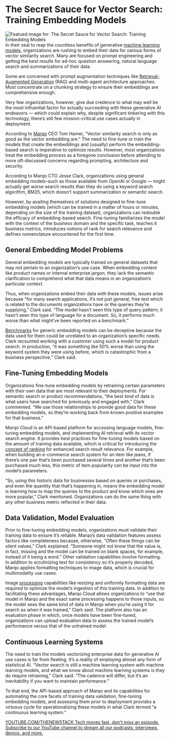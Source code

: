 # The Secret Sauce for Vector Search: Training Embedding Models
![Featued image for: The Secret Sauce for Vector Search: Training Embedding Models](https://cdn.thenewstack.io/media/2024/10/49cc3ad5-sauce-1770431_1280.jpg)
In their zeal to reap the countless benefits of generative [machine learning models](https://thenewstack.io/how-i-enhanced-large-language-models-with-simple-rag/), organizations are rushing to embed their data for various forms of vector similarity search. Many are focused on prompt engineering and getting the best results for ad-hoc question answering, natural language search and summarizations of their data.

Some are concerned with prompt augmentation techniques like [Retrieval-Augmented Generation](https://thenewstack.io/how-to-build-a-rag-agent-with-nvidia-nim-and-langchain/) (RAG) and multi-agent architecture approaches. Most concentrate on a chunking strategy to ensure their embeddings are comprehensive enough.

Very few organizations, however, give due credence to what may well be the most influential factor for actually succeeding with these generative AI endeavors — which could explain why, despite significant tinkering with this technology, there’s still few mission-critical use cases actually in deployment.

According to [Marqo](https://www.marqo.ai/) CEO Tom Hamer, “Vector similarity search is only as good as the vector embedding are.” The need to fine-tune or train the models that create the embeddings and (usually) perform the embedding-based search is imperative to optimize results. However, most organizations treat the embedding process as a foregone conclusion before attending to more oft-discussed concerns regarding prompting, architecture and security.

According to Marqo CTO Jesse Clark, organizations using general embedding models–such as those available from OpenAI or Google — might actually get worse search results than they do using a keyword search algorithm, BM25, which doesn’t support summarization or semantic search.

However, by availing themselves of solutions designed to fine-tune embedding models (which can be trained in a matter of hours or minutes, depending on the size of the training dataset), organizations can redouble the efficacy of embedding-based search. Fine-tuning familiarizes the model with the context of the business domain and the specific task, teaches it business metrics, introduces notions of rank for search relevance and defines nomenclature encountered for the first time.

## General Embedding Model Problems
General embedding models are typically trained on general datasets that may not pertain to an organization’s use case. When embedding content like product names or internal enterprise jargon, they lack the semantic clarification to comprehend what that data means in an organization’s particular context.

Thus, when organizations embed their data with these models, issues arise because “for many search applications, it’s not just general, free text which is related to the documents organizations have or the queries they’re supplying,” Clark said. “The model hasn’t seen this type of query pattern; it hasn’t seen this type of language for a document. So, it performs much worse than what might’ve been reported on a benchmark.”

[Benchmarks](https://arxiv.org/abs/2210.07316) for generic embedding models can be deceptive because the data used for them could be unrelated to an organization’s specific needs. Clark recounted working with a customer using such a model for product search. In production, “it was something like 50% worse than using the keyword system they were using before, which is catastrophic from a business perspective,” Clark said.
## Fine-Tuning Embedding Models
Organizations fine-tune embedding models by retraining certain parameters with their own data that are most relevant to their deployments. For semantic search or product recommendations, “the best kind of data is what users have searched for previously and engaged with,” Clark commented. “We use those relationships to provide good data for these embedding models, so they’re working back from known positive examples for that business.”

Marqo Cloud is an API-based platform for accessing language models, fine-tuning embedding models, and implementing AI retrieval with its vector search engine. It provides best practices for fine-tuning models based on the amount of training data available, which is critical for introducing the [concept of ranking](https://arxiv.org/abs/2406.18740) for enhanced search result relevance. For example, when building an e-commerce search system for an item like jeans, if there’s one pair that’s been purchased several times and another that’s been purchased much less, this metric of item popularity can be input into the model’s parameters.

“So, using this historic data for businesses based on queries or purchases, and even the quantity that that’s happening in, means the embedding model is learning how to map the queries to the product and know which ones are more popular,” Clark mentioned. Organizations can do the same thing with any other business metric reflected in their data.

## Data Validation, Model Evaluation
Prior to fine-tuning embedding models, organizations must validate their training data to ensure it’s reliable. Marqo’s data validation features assess factors like completeness because, otherwise, “Often these things can be silent values,” Clark explained. “Someone might not know that the value is, in fact, missing and the model can be trained on blank spaces, for example, instead of it being a word.” Other validation capabilities involve formatting. In addition to scrutinizing text for consistency so it’s properly decoded, Marqo applies formatting techniques to image data, which is crucial for multimodality use cases.

Image [processing](https://thenewstack.io/get-more-out-of-machine-learning-with-data-preprocessing/) capabilities like resizing and uniformly formatting data are required to optimize the model’s ingestion of this training data. In addition to facilitating these advantages, Marqo Cloud allows organizations to “use that model in Marqo and the exact same processing happens to those inputs, so the model sees the same kind of data in Marqo when you’re using it for search as when it was trained,” Clark said. The platform also has an evaluation phase in which, once models have been fine-tuned, organizations can upload evaluation data to assess the trained model’s performance versus that of the untrained model.

## Continuous Learning Systems
The need to train the models vectorizing enterprise data for generative AI use cases is far from fleeting. It’s a reality of employing almost any form of statistical AI. “Vector search is still a machine learning system with machine learning models, and what we know about machine learning systems is they do require retraining,” Clark said. “The cadence will differ, but it’s an inevitability if you want to maintain performance.”

To that end, the API-based approach of Marqo and its capabilities for automating the core facets of training data validation, fine-tuning embedding models, and assessing them prior to deployment provides a virtuous cycle for operationalizing these models in what Clark termed “a continuous learning system.”

[
YOUTUBE.COM/THENEWSTACK
Tech moves fast, don't miss an episode. Subscribe to our YouTube
channel to stream all our podcasts, interviews, demos, and more.
](https://youtube.com/thenewstack?sub_confirmation=1)